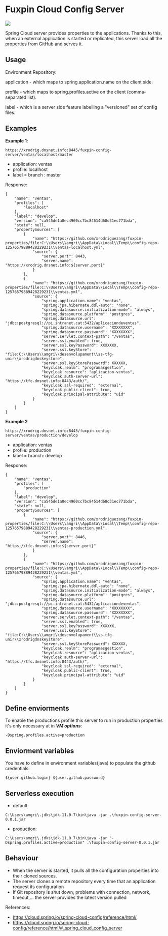 # Fuxpin Cloud Config Server

![](https://img.shields.io/badge/fuxpin%20config%20server-0.0.1-blue)

Spring Cloud server provides properties to the applications. Thanks to this, when an external application is started or replicated, this server load all the properties from GitHub and serves it.

## Usage

Environment Repository:

application -  which maps to spring.application.name on the client side.

profile - which maps to spring.profiles.active on the client (comma-separated list).

label - which is a server side feature labelling a "versioned" set of config files.

## Examples

**Example 1**:

````
https://xrodrig.dnsnet.info:8445/fuxpin-config-server/ventas/localhost/master
````

* application: ventas
* profile: localhost
* label = branch : master

Response:

````
{
    "name": "ventas",
    "profiles": [
        "localhost"
    ],
    "label": "develop",
    "version": "ca545de1a0ec4960cc7bc84514d68d31ec771bda",
    "state": null,
    "propertySources": [
        {
            "name": "https://github.com/xrodriguezang/fuxpin-properties/file:C:\\Users\\amgri\\AppData\\Local\\Temp\\config-repo-12576579889428229231\\ventas-localhost.yml",
            "source": {
                "server.port": 8443,
                "server.name": "https://xrodrig.dnsnet.info:${server.port}"
            }
        },
        {
            "name": "https://github.com/xrodriguezang/fuxpin-properties/file:C:\\Users\\amgri\\AppData\\Local\\Temp\\config-repo-12576579889428229231\\ventas.yml",
            "source": {
                "spring.application.name": "ventas",
                "spring.jpa.hibernate.ddl-auto": "none",
                "spring.datasource.initialization-mode": "always",
                "spring.datasource.platform": "postgres",
                "spring.datasource.url": "jdbc:postgresql://pi.intranet.cat:5432/aplicaciondeventas",
                "spring.datasource.username": "XXXXXXXX",
                "spring.datasource.password": "XXXXXXXX",
                "server.servlet.context-path": "/ventas",
                "server.ssl.enabled": true,
                "server.ssl.keyPassword": XXXXXXX,
                "server.ssl.keyStore": "file:C:\\Users\\amgri\\desenvolupament\\ss-tfg-unir\\xrodrigdnskeystore",
                "server.ssl.keyStorePassword": XXXXXX,
                "keycloak.realm": "programasgestion",
                "keycloak.resource": "aplicacion-ventas",
                "keycloak.auth-server-url": "https://tfc.dnsnet.info:8443/auth/",
                "keycloak.ssl-required": "external",
                "keycloak.public-client": true,
                "keycloak.principal-attribute": "uid"
            }
        }
    ]
}
````

**Example 2**

````
https://xrodrig.dnsnet.info:8445/fuxpin-config-server/ventas/production/develop
````

* application: ventas
* profile: production
* label = branch: develop

Response:

````
{
    "name": "ventas",
    "profiles": [
        "production"
    ],
    "label": "develop",
    "version": "ca545de1a0ec4960cc7bc84514d68d31ec771bda",
    "state": null,
    "propertySources": [
        {
            "name": "https://github.com/xrodriguezang/fuxpin-properties/file:C:\\Users\\amgri\\AppData\\Local\\Temp\\config-repo-12576579889428229231\\ventas-production.yml",
            "source": {
                "server.port": 8446,
                "server.name": "https://tfc.dnsnet.info:${server.port}"
            }
        },
        {
            "name": "https://github.com/xrodriguezang/fuxpin-properties/file:C:\\Users\\amgri\\AppData\\Local\\Temp\\config-repo-12576579889428229231\\ventas.yml",
            "source": {
                "spring.application.name": "ventas",
                "spring.jpa.hibernate.ddl-auto": "none",
                "spring.datasource.initialization-mode": "always",
                "spring.datasource.platform": "postgres",
                "spring.datasource.url": "jdbc:postgresql://pi.intranet.cat:5432/aplicaciondeventas",
                "spring.datasource.username": "XXXXXXXX",
                "spring.datasource.password": "XXXXXXXX",
                "server.servlet.context-path": "/ventas",
                "server.ssl.enabled": true,
                "server.ssl.keyPassword": XXXXXX,
                "server.ssl.keyStore": "file:C:\\Users\\amgri\\desenvolupament\\ss-tfg-unir\\xrodrigdnskeystore",
                "server.ssl.keyStorePassword": XXXXXX,
                "keycloak.realm": "programasgestion",
                "keycloak.resource": "aplicacion-ventas",
                "keycloak.auth-server-url": "https://tfc.dnsnet.info:8443/auth/",
                "keycloak.ssl-required": "external",
                "keycloak.public-client": true,
                "keycloak.principal-attribute": "uid"
            }
        }
    ]
}
````
## Define enviorments

To enable the productions profile this server to run in production properties it's only necessary at in ***VM options***: 
````
-Dspring.profiles.active=production
````

## Enviorment variables
You have to define in environment variables(java) to populate the github credentials:

``
${user.github.login}
${user.github.password}
``

## Serverless execution

* default:

``C:\Users\amgri\.jdks\jdk-11.0.7\bin\java -jar .\fuxpin-config-server-0.0.1.jar``
* production:

``C:\Users\amgri\.jdks\jdk-11.0.7\bin\java -jar "-Dspring.profiles.active=production" .\fuxpin-config-server-0.0.1.jar``

## Behaviour
* When the server is started, it pulls all the configuration properties into their cloned sources.
* The server clones a remote repository every time that an application request its configuration
* If Git repository is shut down, problems with connection, network, timeout,... the server provides the latest version pulled

References:

* https://cloud.spring.io/spring-cloud-config/reference/html/
* https://cloud.spring.io/spring-cloud-config/reference/html/#_spring_cloud_config_server